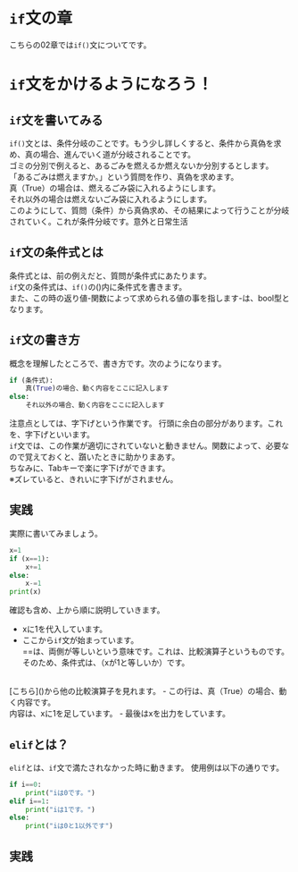 # `if`文の章
こちらの02章では`if()`文についてです。<br>
# `if`文をかけるようになろう！
## `if`文を書いてみる
`if()`文とは、条件分岐のことです。もう少し詳しくすると、条件から真偽を求め、真の場合、進んでいく道が分岐されることです。<br>
ゴミの分別で例えると、あるごみを燃えるか燃えないか分別するとします。<br>
「あるごみは燃えますか。」という質問を作り、真偽を求めます。<br>
真（True）の場合は、燃えるごみ袋に入れるようにします。<br>
それ以外の場合は燃えないごみ袋に入れるようにします。<br>
このようにして、質問（条件）から真偽求め、その結果によって行うことが分岐されていく。これが条件分岐です。意外と日常生活<br>
## `if`文の条件式とは
条件式とは、前の例えだと、質問が条件式にあたります。<br>
`if`文の条件式は、`if()`の()内に条件式を書きます。<br>
また、この時の返り値-関数によって求められる値の事を指します-は、bool型となります。<br>

## `if`文の書き方
概念を理解したところで、書き方です。次のようになります。
```python
if (条件式):
    真(True)の場合、動く内容をここに記入します
else:
    それ以外の場合、動く内容をここに記入します    
```
注意点としては、字下げという作業です。
行頭に余白の部分があります。これを、字下げといいます。<br>
`if`文では、この作業が適切にされていないと動きません。関数によって、必要なので覚えておくと、躓いたときに助かりまあす。<br>
ちなみに、Tabキーで楽に字下げができます。<br>
※ズレていると、きれいに字下げがされません。

## 実践
実際に書いてみましょう。
```python
x=1
if (x==1):
    x+=1
else:
    x-=1
print(x)
```
確認も含め、上から順に説明していきます。<br>
- xに1を代入しています。
- ここから`if`文が始まっています。<br>
==は、両側が等しいという意味です。これは、比較演算子というものです。そのため、条件式は、（xが1と等しいか）です。
<br>
[こちら]()から他の比較演算子を見れます。
- この行は、真（True）の場合、動く内容です。<br>
内容は、xに1を足しています。
- 最後はxを出力をしています。

## `elif`とは？
`elif`とは、`if`文で満たされなかった時に動きます。
使用例は以下の通りです。
```python 
if i==0:
    print("iは0です。")
elif i==1:
    print("iは1です。")
else:
    print("iは0と1以外です")

```
## 実践
